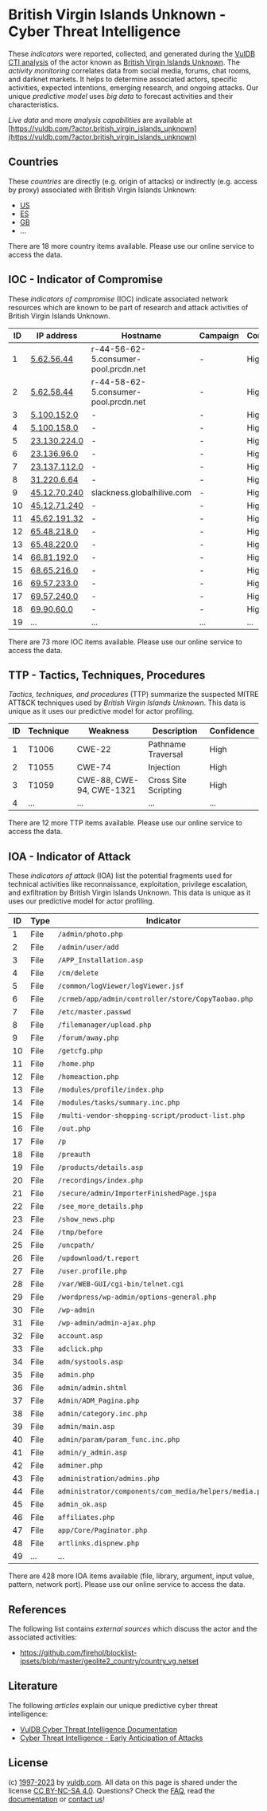 # British Virgin Islands Unknown - Cyber Threat Intelligence

These _indicators_ were reported, collected, and generated during the [VulDB CTI analysis](https://vuldb.com/?kb.cti) of the actor known as [British Virgin Islands Unknown](https://vuldb.com/?actor.british_virgin_islands_unknown). The _activity monitoring_ correlates data from social media, forums, chat rooms, and darknet markets. It helps to determine associated actors, specific activities, expected intentions, emerging research, and ongoing attacks. Our unique _predictive model_ uses _big data_ to forecast activities and their characteristics.

_Live data_ and more _analysis capabilities_ are available at [https://vuldb.com/?actor.british_virgin_islands_unknown](https://vuldb.com/?actor.british_virgin_islands_unknown)

## Countries

These _countries_ are directly (e.g. origin of attacks) or indirectly (e.g. access by proxy) associated with British Virgin Islands Unknown:

* [US](https://vuldb.com/?country.us)
* [ES](https://vuldb.com/?country.es)
* [GB](https://vuldb.com/?country.gb)
* ...

There are 18 more country items available. Please use our online service to access the data.

## IOC - Indicator of Compromise

These _indicators of compromise_ (IOC) indicate associated network resources which are known to be part of research and attack activities of British Virgin Islands Unknown.

ID | IP address | Hostname | Campaign | Confidence
-- | ---------- | -------- | -------- | ----------
1 | [5.62.56.44](https://vuldb.com/?ip.5.62.56.44) | r-44-56-62-5.consumer-pool.prcdn.net | - | High
2 | [5.62.58.44](https://vuldb.com/?ip.5.62.58.44) | r-44-58-62-5.consumer-pool.prcdn.net | - | High
3 | [5.100.152.0](https://vuldb.com/?ip.5.100.152.0) | - | - | High
4 | [5.100.158.0](https://vuldb.com/?ip.5.100.158.0) | - | - | High
5 | [23.130.224.0](https://vuldb.com/?ip.23.130.224.0) | - | - | High
6 | [23.136.96.0](https://vuldb.com/?ip.23.136.96.0) | - | - | High
7 | [23.137.112.0](https://vuldb.com/?ip.23.137.112.0) | - | - | High
8 | [31.220.6.64](https://vuldb.com/?ip.31.220.6.64) | - | - | High
9 | [45.12.70.240](https://vuldb.com/?ip.45.12.70.240) | slackness.globalhilive.com | - | High
10 | [45.12.71.240](https://vuldb.com/?ip.45.12.71.240) | - | - | High
11 | [45.62.191.32](https://vuldb.com/?ip.45.62.191.32) | - | - | High
12 | [65.48.218.0](https://vuldb.com/?ip.65.48.218.0) | - | - | High
13 | [65.48.220.0](https://vuldb.com/?ip.65.48.220.0) | - | - | High
14 | [66.81.192.0](https://vuldb.com/?ip.66.81.192.0) | - | - | High
15 | [68.65.216.0](https://vuldb.com/?ip.68.65.216.0) | - | - | High
16 | [69.57.233.0](https://vuldb.com/?ip.69.57.233.0) | - | - | High
17 | [69.57.240.0](https://vuldb.com/?ip.69.57.240.0) | - | - | High
18 | [69.90.60.0](https://vuldb.com/?ip.69.90.60.0) | - | - | High
19 | ... | ... | ... | ...

There are 73 more IOC items available. Please use our online service to access the data.

## TTP - Tactics, Techniques, Procedures

_Tactics, techniques, and procedures_ (TTP) summarize the suspected MITRE ATT&CK techniques used by _British Virgin Islands Unknown_. This data is unique as it uses our predictive model for actor profiling.

ID | Technique | Weakness | Description | Confidence
-- | --------- | -------- | ----------- | ----------
1 | T1006 | CWE-22 | Pathname Traversal | High
2 | T1055 | CWE-74 | Injection | High
3 | T1059 | CWE-88, CWE-94, CWE-1321 | Cross Site Scripting | High
4 | ... | ... | ... | ...

There are 12 more TTP items available. Please use our online service to access the data.

## IOA - Indicator of Attack

These _indicators of attack_ (IOA) list the potential fragments used for technical activities like reconnaissance, exploitation, privilege escalation, and exfiltration by British Virgin Islands Unknown. This data is unique as it uses our predictive model for actor profiling.

ID | Type | Indicator | Confidence
-- | ---- | --------- | ----------
1 | File | `/admin/photo.php` | High
2 | File | `/admin/user/add` | High
3 | File | `/APP_Installation.asp` | High
4 | File | `/cm/delete` | Medium
5 | File | `/common/logViewer/logViewer.jsf` | High
6 | File | `/crmeb/app/admin/controller/store/CopyTaobao.php` | High
7 | File | `/etc/master.passwd` | High
8 | File | `/filemanager/upload.php` | High
9 | File | `/forum/away.php` | High
10 | File | `/getcfg.php` | Medium
11 | File | `/home.php` | Medium
12 | File | `/homeaction.php` | High
13 | File | `/modules/profile/index.php` | High
14 | File | `/modules/tasks/summary.inc.php` | High
15 | File | `/multi-vendor-shopping-script/product-list.php` | High
16 | File | `/out.php` | Medium
17 | File | `/p` | Low
18 | File | `/preauth` | Medium
19 | File | `/products/details.asp` | High
20 | File | `/recordings/index.php` | High
21 | File | `/secure/admin/ImporterFinishedPage.jspa` | High
22 | File | `/see_more_details.php` | High
23 | File | `/show_news.php` | High
24 | File | `/tmp/before` | Medium
25 | File | `/uncpath/` | Medium
26 | File | `/updownload/t.report` | High
27 | File | `/user.profile.php` | High
28 | File | `/var/WEB-GUI/cgi-bin/telnet.cgi` | High
29 | File | `/wordpress/wp-admin/options-general.php` | High
30 | File | `/wp-admin` | Medium
31 | File | `/wp-admin/admin-ajax.php` | High
32 | File | `account.asp` | Medium
33 | File | `adclick.php` | Medium
34 | File | `adm/systools.asp` | High
35 | File | `admin.php` | Medium
36 | File | `admin/admin.shtml` | High
37 | File | `Admin/ADM_Pagina.php` | High
38 | File | `admin/category.inc.php` | High
39 | File | `admin/main.asp` | High
40 | File | `admin/param/param_func.inc.php` | High
41 | File | `admin/y_admin.asp` | High
42 | File | `adminer.php` | Medium
43 | File | `administration/admins.php` | High
44 | File | `administrator/components/com_media/helpers/media.php` | High
45 | File | `admin_ok.asp` | Medium
46 | File | `affiliates.php` | High
47 | File | `app/Core/Paginator.php` | High
48 | File | `artlinks.dispnew.php` | High
49 | ... | ... | ...

There are 428 more IOA items available (file, library, argument, input value, pattern, network port). Please use our online service to access the data.

## References

The following list contains _external sources_ which discuss the actor and the associated activities:

* https://github.com/firehol/blocklist-ipsets/blob/master/geolite2_country/country_vg.netset

## Literature

The following _articles_ explain our unique predictive cyber threat intelligence:

* [VulDB Cyber Threat Intelligence Documentation](https://vuldb.com/?kb.cti)
* [Cyber Threat Intelligence - Early Anticipation of Attacks](https://www.scip.ch/en/?labs.20201022)

## License

(c) [1997-2023](https://vuldb.com/?kb.changelog) by [vuldb.com](https://vuldb.com/?kb.about). All data on this page is shared under the license [CC BY-NC-SA 4.0](https://creativecommons.org/licenses/by-nc-sa/4.0/). Questions? Check the [FAQ](https://vuldb.com/?kb.faq), read the [documentation](https://vuldb.com/?kb) or [contact us](https://vuldb.com/?contact)!
